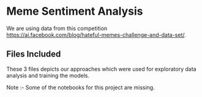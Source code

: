 # Meme Sentiment Analysis

We are using data from this competition https://ai.facebook.com/blog/hateful-memes-challenge-and-data-set/.

## Files Included

These 3 files depicts our approaches which were used for exploratory data analysis and training the models.

Note :- Some of the notebooks for this project are missing.
